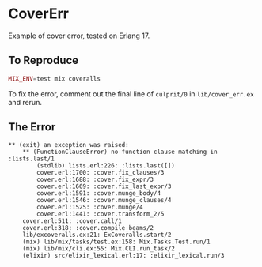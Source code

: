 CoverErr
========

Example of cover error, tested on Erlang 17.

## To Reproduce

```elixir
MIX_ENV=test mix coveralls
```

To fix the error, comment out the final line of `culprit/0` in
`lib/cover_err.ex` and rerun.

## The Error

```
** (exit) an exception was raised:
    ** (FunctionClauseError) no function clause matching in :lists.last/1
        (stdlib) lists.erl:226: :lists.last([])
        cover.erl:1700: :cover.fix_clauses/3
        cover.erl:1688: :cover.fix_expr/3
        cover.erl:1669: :cover.fix_last_expr/3
        cover.erl:1591: :cover.munge_body/4
        cover.erl:1546: :cover.munge_clauses/4
        cover.erl:1525: :cover.munge/4
        cover.erl:1441: :cover.transform_2/5
    cover.erl:511: :cover.call/1
    cover.erl:318: :cover.compile_beams/2
    lib/excoveralls.ex:21: ExCoveralls.start/2
    (mix) lib/mix/tasks/test.ex:158: Mix.Tasks.Test.run/1
    (mix) lib/mix/cli.ex:55: Mix.CLI.run_task/2
    (elixir) src/elixir_lexical.erl:17: :elixir_lexical.run/3
```
